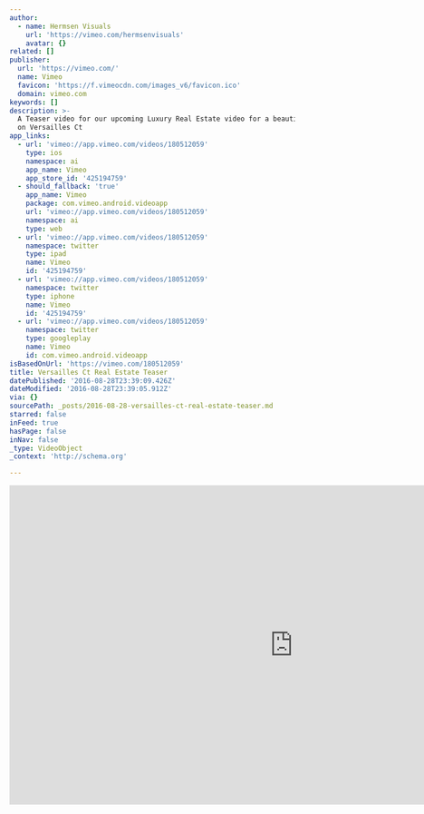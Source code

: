 ```yaml
---
author:
  - name: Hermsen Visuals
    url: 'https://vimeo.com/hermsenvisuals'
    avatar: {}
related: []
publisher:
  url: 'https://vimeo.com/'
  name: Vimeo
  favicon: 'https://f.vimeocdn.com/images_v6/favicon.ico'
  domain: vimeo.com
keywords: []
description: >-
  A Teaser video for our upcoming Luxury Real Estate video for a beautiful house
  on Versailles Ct
app_links:
  - url: 'vimeo://app.vimeo.com/videos/180512059'
    type: ios
    namespace: ai
    app_name: Vimeo
    app_store_id: '425194759'
  - should_fallback: 'true'
    app_name: Vimeo
    package: com.vimeo.android.videoapp
    url: 'vimeo://app.vimeo.com/videos/180512059'
    namespace: ai
    type: web
  - url: 'vimeo://app.vimeo.com/videos/180512059'
    namespace: twitter
    type: ipad
    name: Vimeo
    id: '425194759'
  - url: 'vimeo://app.vimeo.com/videos/180512059'
    namespace: twitter
    type: iphone
    name: Vimeo
    id: '425194759'
  - url: 'vimeo://app.vimeo.com/videos/180512059'
    namespace: twitter
    type: googleplay
    name: Vimeo
    id: com.vimeo.android.videoapp
isBasedOnUrl: 'https://vimeo.com/180512059'
title: Versailles Ct Real Estate Teaser
datePublished: '2016-08-28T23:39:09.426Z'
dateModified: '2016-08-28T23:39:05.912Z'
via: {}
sourcePath: _posts/2016-08-28-versailles-ct-real-estate-teaser.md
starred: false
inFeed: true
hasPage: false
inNav: false
_type: VideoObject
_context: 'http://schema.org'

---
```

<iframe src="https://cdn.embedly.com/widgets/media.html?src=https%3A%2F%2Fplayer.vimeo.com%2Fvideo%2F180512059&amp;url=https%3A%2F%2Fvimeo.com%2F180512059&amp;image=https%3A%2F%2Fi.vimeocdn.com%2Fvideo%2F588756625_1280.jpg&amp;key=b7d04c9b404c499eba89ee7072e1c4f7&amp;type=text%2Fhtml&amp;schema=vimeo" width="1000" height="563" scrolling="no" frameborder="0" allowfullscreen="" style=""></iframe>